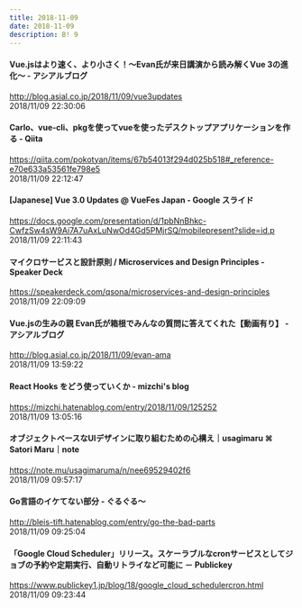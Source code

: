 ```yaml
---
title: 2018-11-09
date: 2018-11-09
description: B! 9
---
```


#### Vue.jsはより速く、より小さく！〜Evan氏が来日講演から読み解くVue 3の進化〜 - アシアルブログ
http://blog.asial.co.jp/2018/11/09/vue3updates<br>
2018/11/09 22:30:06<br>


#### Carlo、vue-cli、pkgを使ってvueを使ったデスクトップアプリケーションを作る - Qiita
https://qiita.com/pokotyan/items/67b54013f294d025b518#_reference-e70e633a53561fe798e5<br>
2018/11/09 22:12:47<br>


#### [Japanese] Vue 3.0 Updates @ VueFes Japan - Google スライド
https://docs.google.com/presentation/d/1pbNnBhkc-CwfzSw4sW9Ai7A7uAxLuNwOd4Gd5PMjrSQ/mobilepresent?slide=id.p<br>
2018/11/09 22:11:43<br>


#### マイクロサービスと設計原則 / Microservices and Design Principles - Speaker Deck
https://speakerdeck.com/qsona/microservices-and-design-principles<br>
2018/11/09 22:09:09<br>


#### Vue.jsの生みの親 Evan氏が箱根でみんなの質問に答えてくれた【動画有り】 - アシアルブログ
http://blog.asial.co.jp/2018/11/09/evan-ama<br>
2018/11/09 13:59:22<br>


#### React Hooks をどう使っていくか - mizchi's blog
https://mizchi.hatenablog.com/entry/2018/11/09/125252<br>
2018/11/09 13:05:16<br>


#### オブジェクトベースなUIデザインに取り組むための心構え｜usagimaru ⌘ Satori Maru｜note
https://note.mu/usagimaruma/n/nee69529402f6<br>
2018/11/09 09:57:17<br>


#### Go言語のイケてない部分 - ぐるぐる～
http://bleis-tift.hatenablog.com/entry/go-the-bad-parts<br>
2018/11/09 09:25:04<br>


#### 「Google Cloud Scheduler」リリース。スケーラブルなcronサービスとしてジョブの予約や定期実行、自動リトライなど可能に － Publickey
https://www.publickey1.jp/blog/18/google_cloud_schedulercron.html<br>
2018/11/09 09:23:44<br>



